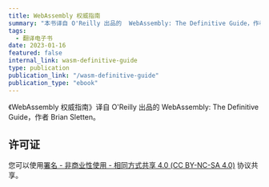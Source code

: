 ```yaml
---
title: WebAssembly 权威指南
summary: "本书译自 O'Reilly 出品的  WebAssembly: The Definitive Guide，作者 Brian Sletten。"
tags:
  - 翻译电子书
date: 2023-01-16
featured: false
internal_link: wasm-definitive-guide
type: publication
publication_link: "/wasm-definitive-guide"
publication_type: "ebook"
---
```


《WebAssembly 权威指南》译自 O'Reilly 出品的  WebAssembly: The Definitive Guide，作者 Brian Sletten。

## 许可证

您可以使用[署名 - 非商业性使用 - 相同方式共享 4.0 (CC BY-NC-SA 4.0)](https://creativecommons.org/licenses/by-nc-sa/4.0/deed.zh)  协议共享。
